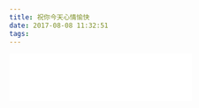 ```yaml
---
title: 祝你今天心情愉快
date: 2017-08-08 11:32:51
tags:
---
```

<iframe frameborder="no" border="0" marginwidth="0" marginheight="0" width=330 height=86 src="//music.163.com/outchain/player?type=2&id=28138588&auto=1&height=66"></iframe>